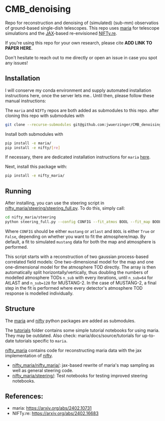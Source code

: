 # CMB_denoising

Repo for reconstruction and denoising of (simulated) (sub-mm) observatios of ground-based single-dish telescopes. This repo uses [maria](https://thomaswmorris.com/maria/index.html) for telescope simulations and the [JAX](https://docs.jax.dev/en/latest/index.html)-based  re-envisioned [NIFTy.re](https://ift.pages.mpcdf.de/nifty/).

If you're using this repo for your own research, please cite **ADD LINK TO PAPER HERE**.

Don't hesitate to reach out to me directly or open an issue in case you spot any issues!

## Installation

I will conserve my conda environment and supply automated installation instructions here, once the server lets me..
Until then, please follow these manual instructions:

The `maria` and `NIFTy` repos are both added as submodules to this repo. after cloning this repo with submodules with
```bash
git clone --recurse-submodules git@github.com:jwuerzinger/CMB_denoising.git
```

Install both submodules with
```bash
pip install -e maria/
pip install -e nifty/[re]
```

If necessary, there are dedicated installation instructions for `maria` [here](https://thomaswmorris.com/maria/installation.html).

Next, install this package with:

```bash
pip install -e nifty_maria/
```

## Running

After installing, you can use the steering script in [nifty_maria/steering/steering_full.py](nifty_maria/steering/steering_full.py).
To do this, simply call:
```bash
cd nifty_maria/steering
python steering_full.py --config CONFIG --fit_atmos BOOL --fit_map BOOL
```

Where `CONFIG` should be either `mustang` or `atlast` and `BOOL` is either `True` or `False`, depending on whether you want to fit the atmosphere/map. By default, a fit to simulated `mustang` data for both the map and atmosphere is performed.

This script starts with a reconstruction of two gaussian process-based correlated field models: One two-dimensional model for the map and one one-dimensional model for the atmosphere TOD directly. The array is then automatically split horizontally/vertically, thus doubling the numbers of modelled atmosphere TODs `n_sub` with every iterations, until `n_sub=64` for AtLAST and `n_sub=128` for MUSTANG-2. In the case of MUSTANG-2, a final step in the fit is performed where every detector's atmosphere TOD response is modelled individually.

## Structure

The [maria](maria/) and [nifty](nifty/) python packages are added as submodules.

The [tutorials](tutorials/) folder contains some simple tutorial notebooks for using maria.
They may be outdated. Also check: maria/docs/source/tutorials for up-to-date tutorials specific to `maria`. 

[nifty_maria](nifty_maria/) contains code for reconstructing maria data with the jax implementation of [nifty](nifty/).
- [nifty_maria/nifty_maria/](nifty_maria/nifty_maria/): jax-based rewrite of maria's map sampling as well as general steering code.
- [nifty_maria/steering/](nifty_maria/steering/): Test notebooks for testing improved steering notebooks.

## References:

- maria: https://arxiv.org/abs/2402.10731
- NIFTy.re: https://arxiv.org/abs/2402.16683
